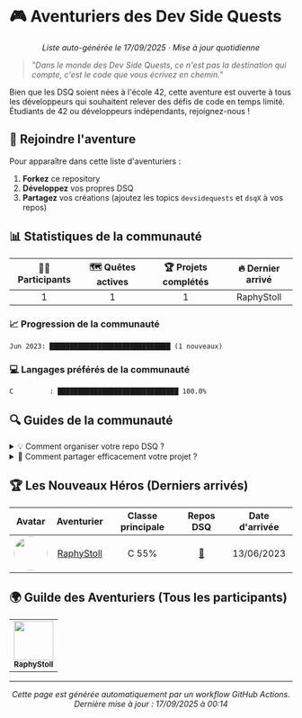 # 🎮 Aventuriers des Dev Side Quests

<div align="center">
  
*Liste auto-générée le 17/09/2025 · Mise à jour quotidienne*

</div>

> _"Dans le monde des Dev Side Quests, ce n'est pas la destination qui compte, c'est le code que
> vous écrivez en chemin."_

Bien que les DSQ soient nées à l'école 42, cette aventure est ouverte à tous les développeurs qui
souhaitent relever des défis de code en temps limité. Étudiants de 42 ou développeurs indépendants,
rejoignez-nous !

## 🌟 Rejoindre l'aventure

Pour apparaître dans cette liste d'aventuriers :

1. **Forkez** ce repository
2. **Développez** vos propres DSQ
3. **Partagez** vos créations (ajoutez les topics `devsidequests` et `dsqX` à vos repos)

## 📊 Statistiques de la communauté

<div align="center">
  
| 🧙‍♂️ Participants | 🗺️ Quêtes actives | 🏆 Projets complétés | 🔥 Dernier arrivé |
|:----------------:|:---------------:|:--------------------:|:------------------:|
| 1 | 1 | 1 | RaphyStoll |
</div>

### 📈 Progression de la communauté

```
Jun 2023: ██████████████████████████████ (1 nouveaux)
```

### 💻 Langages préférés de la communauté

```
C         : ██████████████████████████████ 100.0%
```

## 🔍 Guides de la communauté

<details>
<summary>💡 Comment organiser votre repo DSQ ?</summary>

Nous recommandons la structure suivante :

```
votre-projet-dsq/
├── README.md       # Présentation de votre quête
├── DEVLOG.md       # Journal de développement
├── screenshots/    # Captures de votre projet
└── src/            # Votre code source
```

</details>

<details>
<summary>📣 Comment partager efficacement votre projet ?</summary>

1. Ajoutez des screenshots dans votre README
2. Documentez votre processus dans un DEVLOG
3. Expliquez vos choix techniques et les difficultés rencontrées
4. Ajoutez les topics GitHub appropriés : `devsidequests`, `dsq1`, etc.

</details>

## 🏆 Les Nouveaux Héros (Derniers arrivés)

|                                                     Avatar                                                      |                   Aventurier                    | Classe principale |                     Repos DSQ                     | Date d'arrivée |
| :-------------------------------------------------------------------------------------------------------------: | :---------------------------------------------: | :---------------: | :-----------------------------------------------: | :------------: |
| <img src="https://avatars.githubusercontent.com/u/136492536?v=4" width="60" height="60" style="border-radius:50%" /> | [RaphyStoll](https://github.com/RaphyStoll) | C 55% | [🔗](https://github.com/RaphyStoll/devSideQuests) | 13/06/2023 |

## 🌍 Guilde des Aventuriers (Tous les participants)

<div align="center">
<table>
  <tr>
    <td align="center">
      <a href="https://github.com/RaphyStoll">
        <img src="https://avatars.githubusercontent.com/u/136492536?v=4" width="70" /><br />
        <sub><b>RaphyStoll</b></sub>
      </a>
    </td>
  </tr>
</table>
</div>

---
<div align="center">

*Cette page est générée automatiquement par un workflow GitHub Actions.*  
*Dernière mise à jour : 17/09/2025 à 00:14*

</div>
